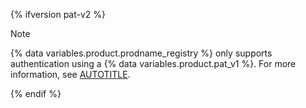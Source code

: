 {% ifversion pat-v2 %}

> [!NOTE]
> {% data variables.product.prodname_registry %} only supports authentication using a {% data variables.product.pat_v1 %}. For more information, see [AUTOTITLE](/authentication/keeping-your-account-and-data-secure/creating-a-personal-access-token).

{% endif %}
